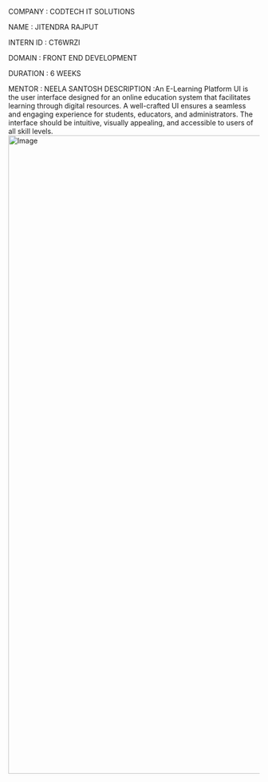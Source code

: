 COMPANY : CODTECH IT SOLUTIONS

NAME : JITENDRA RAJPUT

INTERN ID : CT6WRZI

DOMAIN : FRONT END DEVELOPMENT

DURATION : 6 WEEKS

MENTOR : NEELA SANTOSH
DESCRIPTION :An E-Learning Platform UI is the user interface designed for an online education system that facilitates learning through digital resources. A well-crafted UI ensures a seamless and engaging experience for students, educators, and administrators. The interface should be intuitive, visually appealing, and accessible to users of all skill levels.
<img width="1280" alt="Image" src="https://github.com/user-attachments/assets/67359655-3e79-4faf-9b52-6309125d9958" />
